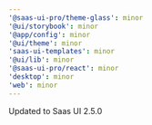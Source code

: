 ```yaml
---
'@saas-ui-pro/theme-glass': minor
'@ui/storybook': minor
'@app/config': minor
'@ui/theme': minor
'saas-ui-templates': minor
'@ui/lib': minor
'@saas-ui-pro/react': minor
'desktop': minor
'web': minor
---
```


Updated to Saas UI 2.5.0
